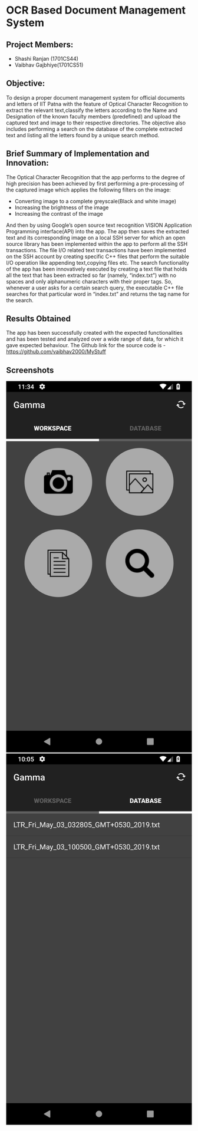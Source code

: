 # OCR Based Document Management System
## Project Members:
- Shashi Ranjan (1701CS44)
- Vaibhav Gajbhiye(1701CS51)

## Objective:
To design a proper document management system for official
documents and letters of IIT Patna with the feature of Optical Character
Recognition to extract the relevant text,classify the letters according to
the Name and Designation of the known faculty members (predefined)
and upload the captured text and image to their respective directories.
The objective also includes performing a search on the database of the
complete extracted text and listing all the letters found by a unique
search method.
## Brief Summary of Implementation and Innovation:
The Optical Character Recognition that the app performs to the degree
of high precision has been achieved by first performing a pre-processing
of the captured image which applies the following filters on the image:

- Converting image to a complete greyscale(Black and white image)
- Increasing the brightness of the image
- Increasing the contrast of the image

And then by using Google’s open source text recognition VISION
Application Programming interface(API) into the app.
The app then saves the extracted text and its corresponding image on a
local SSH server for which an open source library has been
implemented within the app to perform all the SSH transactions.
The file I/O related text transactions have been implemented on the SSH
account by creating specific C++ files that perform the suitable I/O
operation like appending text,copying files etc.
The search functionality of the app has been innovatively executed by
creating a text file that holds all the text that has been extracted so far
(namely, “index.txt”) with no spaces and only alphanumeric characters
with their proper tags. So, whenever a user asks for a certain search
query, the executable C++ file searches for that particular word in
“index.txt” and returns the tag name for the search.
## Results Obtained
The app has been successfully created with the expected functionalities
and has been tested and analyzed over a wide range of data, for which it
gave expected behaviour.
The Github link for the source code is
-https://github.com/vaibhav2000/MyStuff

## Screenshots

![Screenshot](Screenshot_1556858084.png)
![Screenshot](Screenshot_1556858106.png)
 

